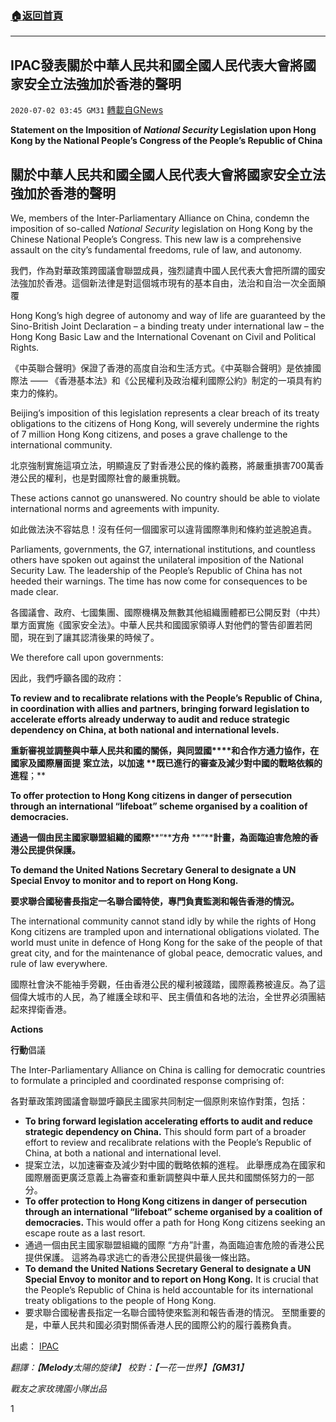 ###  [:house:返回首頁](https://github.com/ourhimalayas/txt)
---

## IPAC發表關於中華人民共和國全國人民代表大會將國家安全立法強加於香港的聲明
`2020-07-02 03:45 GM31` [轉載自GNews](https://gnews.org/zh-hant/251863/)

**Statement on the Imposition of *National Security* Legislation upon Hong Kong by the National People’s Congress of the People’s Republic of China**

## **關於中華人民共和國全國人民代表大會將國家安全立法強加於香港的聲明**

We, members of the Inter-Parliamentary Alliance on China, condemn the imposition of so-called *National Security* legislation on Hong Kong by the Chinese National People’s Congress. This new law is a comprehensive assault on the city’s fundamental freedoms, rule of law, and autonomy.

我們，作為對華政策跨國議會聯盟成員，強烈譴責中國人民代表大會把所謂的國安法強加於香港。這個新法律是對這個城市現有的基本自由，法治和自治一次全面顛覆

Hong Kong’s high degree of autonomy and way of life are guaranteed by the Sino-British Joint Declaration – a binding treaty under international law – the Hong Kong Basic Law and the International Covenant on Civil and Political Rights.

《中英聯合聲明》保證了香港的高度自治和生活方式。《中英聯合聲明》是依據國際法 —— 《香港基本法》和《公民權利及政治權利國際公約》制定的一項具有約束力的條約。

Beijing’s imposition of this legislation represents a clear breach of its treaty obligations to the citizens of Hong Kong, will severely undermine the rights of 7 million Hong Kong citizens, and poses a grave challenge to the international community.

北京強制實施這項立法，明顯違反了對香港公民的條約義務，將嚴重損害700萬香港公民的權利，也是對國際社會的嚴重挑戰。

These actions cannot go unanswered. No country should be able to violate international norms and agreements with impunity.

如此做法決不容姑息！沒有任何一個國家可以違背國際準則和條約並逃脫追責。

Parliaments, governments, the G7, international institutions, and countless others have spoken out against the unilateral imposition of the National Security Law. The leadership of the People’s Republic of China has not heeded their warnings. The time has now come for consequences to be made clear.

各國議會、政府、七國集團、國際機構及無數其他組織團體都已公開反對（中共）單方面實施《國家安全法》。中華人民共和國國家領導人對他們的警告卻置若罔聞，現在到了讓其認清後果的時候了。

We therefore call upon governments:

因此，我們呼籲各國的政府：

**To review and to recalibrate relations with the People’s Republic of China, in coordination with allies and partners, bringing forward legislation to accelerate efforts already underway to audit and reduce strategic dependency on China, at both national and international levels.**

**重新審****視****並調整與中華人民共和國的關係，與****同****盟國****和合作方通力協作，在國家及國際層面提** **案****立法，****以加速** **既已進行****的審****查及****減少對中國的戰略依賴的****進程****；**

**To offer protection to Hong Kong citizens in danger of persecution through an international “lifeboat” scheme organised by a coalition of democracies.**

**通過一個由民主國家聯盟組織的國際****“****方舟** **“****計畫，為面臨迫害危險的香港公民提供保護。**

**To demand the United Nations Secretary General to designate a UN Special Envoy to monitor and to report on Hong Kong.**

**要求聯合國秘書長指定一名聯合國特使，****專門負責監測和報告香港的情況****。**

The international community cannot stand idly by while the rights of Hong Kong citizens are trampled upon and international obligations violated. The world must unite in defence of Hong Kong for the sake of the people of that great city, and for the maintenance of global peace, democratic values, and rule of law everywhere.

國際社會決不能袖手旁觀，任由香港公民的權利被踐踏，國際義務被違反。為了這個偉大城市的人民，為了維護全球和平、民主價值和各地的法治，全世界必須團結起來捍衛香港。

**Actions**

**行動**倡議

The Inter-Parliamentary Alliance on China is calling for democratic countries to formulate a principled and coordinated response comprising of:

各對華政策跨國議會聯盟呼籲民主國家共同制定一個原則來協作對策，包括：

- **To bring forward legislation accelerating efforts to audit and reduce strategic dependency on China.** This should form part of a broader effort to review and recalibrate relations with the People’s Republic of China, at both a national and international level.
- 提案立法，以加速審查及減少對中國的戰略依賴的進程。 此舉應成為在國家和國際層面更廣泛意義上為審查和重新調整與中華人民共和國關係努力的一部分。
- **To offer protection to Hong Kong citizens in danger of persecution through an international “lifeboat” scheme organised by a coalition of democracies.** This would offer a path for Hong Kong citizens seeking an escape route as a last resort.
- 通過一個由民主國家聯盟組織的國際 “方舟”計畫，為面臨迫害危險的香港公民提供保護。 這將為尋求逃亡的香港公民提供最後一條出路。
- **To demand the United Nations Secretary General to designate a UN Special Envoy to monitor and to report on Hong Kong.** It is crucial that the People’s Republic of China is held accountable for its international treaty obligations to the people of Hong Kong.
- 要求聯合國秘書長指定一名聯合國特使來監測和報告香港的情況。 至關重要的是，中華人民共和國必須對關係香港人民的國際公約的履行義務負責。


出處： [IPAC](https://www.ipac.global/campaigns/hong-kong/)

*翻譯：【**Melody**太陽的旋律】* *校對：【一花一世界】【**GM31**】*

*戰友之家玫瑰園小隊出品*

1
